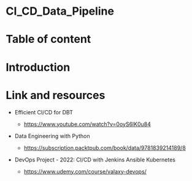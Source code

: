 # CI_CD_Data_Pipeline

# Table of content

# Introduction

# Link and resources


- Efficient CI/CD for DBT
    - https://www.youtube.com/watch?v=0oyS6lK0u84

- Data Engineering with Python
    - https://subscription.packtpub.com/book/data/9781839214189/8

- DevOps Project - 2022: CI/CD with Jenkins Ansible Kubernetes
    - https://www.udemy.com/course/valaxy-devops/